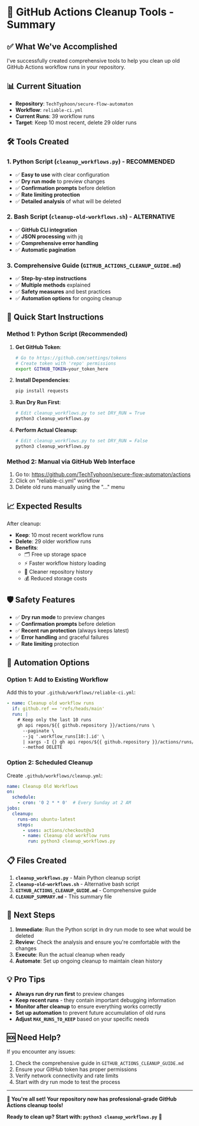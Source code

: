 # 🎉 GitHub Actions Cleanup Tools - Summary

## ✅ What We've Accomplished

I've successfully created comprehensive tools to help you clean up old GitHub Actions workflow runs in your repository.

## 📊 Current Situation

- **Repository**: `TechTyphoon/secure-flow-automaton`
- **Workflow**: `reliable-ci.yml`
- **Current Runs**: 39 workflow runs
- **Target**: Keep 10 most recent, delete 29 older runs

## 🛠️ Tools Created

### 1. **Python Script** (`cleanup_workflows.py`) - **RECOMMENDED**
- ✅ **Easy to use** with clear configuration
- ✅ **Dry run mode** to preview changes
- ✅ **Confirmation prompts** before deletion
- ✅ **Rate limiting protection**
- ✅ **Detailed analysis** of what will be deleted

### 2. **Bash Script** (`cleanup-old-workflows.sh`) - **ALTERNATIVE**
- ✅ **GitHub CLI integration**
- ✅ **JSON processing** with jq
- ✅ **Comprehensive error handling**
- ✅ **Automatic pagination**

### 3. **Comprehensive Guide** (`GITHUB_ACTIONS_CLEANUP_GUIDE.md`)
- ✅ **Step-by-step instructions**
- ✅ **Multiple methods** explained
- ✅ **Safety measures** and best practices
- ✅ **Automation options** for ongoing cleanup

## 🚀 Quick Start Instructions

### Method 1: Python Script (Recommended)

1. **Get GitHub Token**:
   ```bash
   # Go to https://github.com/settings/tokens
   # Create token with 'repo' permissions
   export GITHUB_TOKEN=your_token_here
   ```

2. **Install Dependencies**:
   ```bash
   pip install requests
   ```

3. **Run Dry Run First**:
   ```bash
   # Edit cleanup_workflows.py to set DRY_RUN = True
   python3 cleanup_workflows.py
   ```

4. **Perform Actual Cleanup**:
   ```bash
   # Edit cleanup_workflows.py to set DRY_RUN = False
   python3 cleanup_workflows.py
   ```

### Method 2: Manual via GitHub Web Interface

1. Go to: https://github.com/TechTyphoon/secure-flow-automaton/actions
2. Click on "reliable-ci.yml" workflow
3. Delete old runs manually using the "..." menu

## 📈 Expected Results

After cleanup:
- **Keep**: 10 most recent workflow runs
- **Delete**: 29 older workflow runs
- **Benefits**: 
  - 🗂️ Free up storage space
  - ⚡ Faster workflow history loading
  - 🧹 Cleaner repository history
  - 💰 Reduced storage costs

## 🛡️ Safety Features

- ✅ **Dry run mode** to preview changes
- ✅ **Confirmation prompts** before deletion
- ✅ **Recent run protection** (always keeps latest)
- ✅ **Error handling** and graceful failures
- ✅ **Rate limiting** protection

## 🔄 Automation Options

### Option 1: Add to Existing Workflow
Add this to your `.github/workflows/reliable-ci.yml`:

```yaml
- name: Cleanup old workflow runs
  if: github.ref == 'refs/heads/main'
  run: |
    # Keep only the last 10 runs
    gh api repos/${{ github.repository }}/actions/runs \
      --paginate \
      --jq '.workflow_runs[10:].id' \
      | xargs -I {} gh api repos/${{ github.repository }}/actions/runs/{} \
      --method DELETE
```

### Option 2: Scheduled Cleanup
Create `.github/workflows/cleanup.yml`:

```yaml
name: Cleanup Old Workflows
on:
  schedule:
    - cron: '0 2 * * 0'  # Every Sunday at 2 AM
jobs:
  cleanup:
    runs-on: ubuntu-latest
    steps:
      - uses: actions/checkout@v3
      - name: Cleanup old workflow runs
        run: python3 cleanup_workflows.py
```

## 📋 Files Created

1. **`cleanup_workflows.py`** - Main Python cleanup script
2. **`cleanup-old-workflows.sh`** - Alternative bash script
3. **`GITHUB_ACTIONS_CLEANUP_GUIDE.md`** - Comprehensive guide
4. **`CLEANUP_SUMMARY.md`** - This summary file

## 🎯 Next Steps

1. **Immediate**: Run the Python script in dry run mode to see what would be deleted
2. **Review**: Check the analysis and ensure you're comfortable with the changes
3. **Execute**: Run the actual cleanup when ready
4. **Automate**: Set up ongoing cleanup to maintain clean history

## 💡 Pro Tips

- **Always run dry run first** to preview changes
- **Keep recent runs** - they contain important debugging information
- **Monitor after cleanup** to ensure everything works correctly
- **Set up automation** to prevent future accumulation of old runs
- **Adjust `MAX_RUNS_TO_KEEP`** based on your specific needs

## 🆘 Need Help?

If you encounter any issues:
1. Check the comprehensive guide in `GITHUB_ACTIONS_CLEANUP_GUIDE.md`
2. Ensure your GitHub token has proper permissions
3. Verify network connectivity and rate limits
4. Start with dry run mode to test the process

---

**🎉 You're all set! Your repository now has professional-grade GitHub Actions cleanup tools!**

**Ready to clean up? Start with: `python3 cleanup_workflows.py`** 🚀
